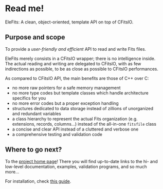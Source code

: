 # Read me!

EleFits: A clean, object-oriented, template API on top of CFitsIO.

## Purpose and scope

To provide a *user-friendly and efficient* API to read and write Fits files.

EleFits merely consists in a CFitsIO wrapper; there is no intelligence inside.
The actual reading and writing are delegated to CFitsIO, with as few indirections as possible, to be as close as possible to CFitsIO performances.

As compared to CFitsIO API, the main benefits are those of C++ over C:

* no more raw pointers for a safe memory management
* no more type codes but template classes which handle architecture specifics for you
* no more error codes but a proper exception handling
* structures dedicated to data storage instead of zillions of unorganized and redundant variables
* a class hierarchy to represent the actual Fits organization (e.g. extensions, records, columns...) instead of the all-in-one `fitsfile` class
* a concise and clear API instead of a cluttered and verbose one
* a comprehensive testing and validation code

## Where to go next?

To the [project home page](https://euclid.roe.ac.uk/projects/fitsio/wiki)!
There you will find up-to-date links to the hi- and low-level documentation, examples, validation programs, and so much more...

For installation, check [this guide](doc/INSTALL.md).
